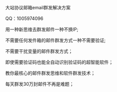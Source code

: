 大站协议邮箱email群发解决方案

QQ：1005974096

用一种新思维去群发邮件一种不换IP;


不需要任何发件箱的邮件群发方式一种不需要验证;

不需要干扰变量的邮件群发方式；

即使需要验证码也能全自动识别验证码的超智能软件；


教你最核心的邮件群发思维和软件群发技术；


每天群发30万封邮件不再是难题；

